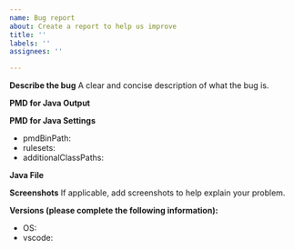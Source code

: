 ```yaml
---
name: Bug report
about: Create a report to help us improve
title: ''
labels: ''
assignees: ''

---
```


<!-- This project just interfaces PMD with vscode.  If your bug has to do with PMD itself, please submit your issue here instead: https://github.com/pmd/pmd -->

**Describe the bug**
A clear and concise description of what the bug is.

**PMD for Java Output**
<!-- Copy the output of the output channel "PMD for Java" from the output view -->

**PMD for Java Settings**
<!-- Please provide the "EFFECTIVE" (check workspace & user) settings -->

- pmdBinPath:
- rulesets:
- additionalClassPaths:

**Java File**
<!-- The File you were running the tool on (if applicable)-->

**Screenshots**
If applicable, add screenshots to help explain your problem.

**Versions (please complete the following information):**
 - OS: 
 - vscode:
